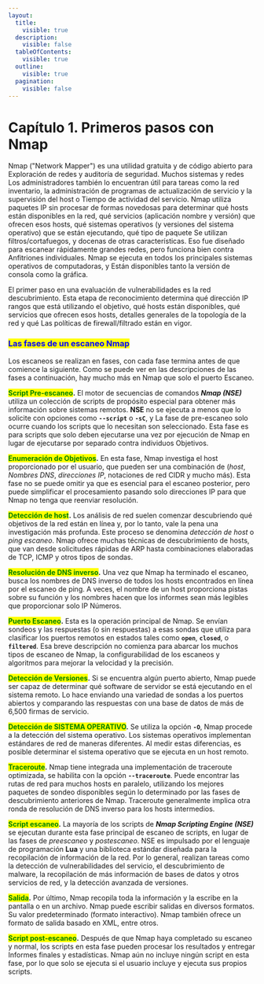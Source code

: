 ```yaml
---
layout:
  title:
    visible: true
  description:
    visible: false
  tableOfContents:
    visible: true
  outline:
    visible: true
  pagination:
    visible: false
---
```


# Capítulo 1. Primeros pasos con Nmap

Nmap ("Network Mapper") es una utilidad gratuita y de código abierto para Exploración de redes y auditoría de seguridad. Muchos sistemas y redes Los administradores también lo encuentran útil para tareas como la red inventario, la administración de programas de actualización de servicio y la supervisión del host o Tiempo de actividad del servicio. Nmap utiliza paquetes IP sin procesar de formas novedosas para determinar qué hosts están disponibles en la red, qué servicios (aplicación nombre y versión) que ofrecen esos hosts, qué sistemas operativos (y versiones del sistema operativo) que se están ejecutando, qué tipo de paquete Se utilizan filtros/cortafuegos, y docenas de otras características. Eso fue diseñado para escanear rápidamente grandes redes, pero funciona bien contra Anfitriones individuales. Nmap se ejecuta en todos los principales sistemas operativos de computadoras, y Están disponibles tanto la versión de consola como la gráfica.

El primer paso en una evaluación de vulnerabilidades es la red descubrimiento. Esta etapa de reconocimiento determina qué dirección IP rangos que está utilizando el objetivo, qué hosts están disponibles, qué servicios que ofrecen esos hosts, detalles generales de la topología de la red y qué Las políticas de firewall/filtrado están en vigor.

### <mark style="color:blue;">Las fases de un escaneo Nmap</mark>

Los escaneos se realizan en fases, con cada fase termina antes de que comience la siguiente. Como se puede ver en las descripciones de las fases a continuación, hay mucho más en Nmap que solo el puerto Escaneo.

<mark style="color:green;">**Script Pre-escaneo**</mark>**.** El motor de secuencias de comandos _**Nmap (NSE)**_ utiliza un colección de scripts de propósito especial para obtener más información sobre sistemas remotos. **NSE** no se ejecuta a menos que lo solicite con opciones como **`--script`** o **`-sC`**, y La fase de pre-escaneo solo ocurre cuando los scripts que lo necesitan son seleccionado. Esta fase es para scripts que solo deben ejecutarse una vez por ejecución de Nmap en lugar de ejecutarse por separado contra individuos Objetivos.&#x20;

<mark style="color:green;">**Enumeración de Objetivos**</mark>**.** En esta fase, Nmap investiga el host proporcionado por el usuario, que pueden ser una combinación de (_host_, _Nombres DNS_, _direcciones IP_, notaciones de red CIDR y mucho más). Esta fase no se puede omitir ya que es esencial para el escaneo posterior, pero puede simplificar el procesamiento pasando solo direcciones IP para que Nmap no tenga que reenviar resolución.

<mark style="color:green;">**Detección de host**</mark>**.** Los análisis de red suelen comenzar descubriendo qué objetivos de la red están en línea y, por lo tanto, vale la pena una investigación más profunda. Este proceso se denomina _detección de host_ o _ping escaneo_. Nmap ofrece muchas técnicas de descubrimiento de hosts, que van desde solicitudes rápidas de ARP hasta combinaciones elaboradas de TCP, ICMP y otros tipos de sondas.

<mark style="color:green;">**Resolución de DNS inverso**</mark>**.** Una vez que Nmap ha terminado el escaneo, busca los nombres de DNS inverso de todos los hosts encontrados en línea por el escaneo de ping. A veces, el nombre de un host proporciona pistas sobre su función y los nombres hacen que los informes sean más legibles que proporcionar solo IP Números.

<mark style="color:green;">**Puerto Escaneo**</mark>**.** Esta es la operación principal de Nmap. Se envían sondeos y las respuestas (o sin respuestas) a esas sondas que utiliza para clasificar los puertos remotos en estados tales como **`open`**, **`closed`**, o **`filtered`**. Esa breve descripción no comienza para abarcar los muchos tipos de escaneo de Nmap, la configurabilidad de los escaneos y algoritmos para mejorar la velocidad y la precisión.

<mark style="color:green;">**Detección de Versiones**</mark>**.** Si se encuentra algún puerto abierto, Nmap puede ser capaz de determinar qué software de servidor se está ejecutando en el sistema remoto. Lo hace enviando una variedad de sondas a los puertos abiertos y comparando las respuestas con una base de datos de más de 6,500 firmas de servicio.

<mark style="color:green;">**Detección de SISTEMA OPERATIVO**</mark>**.** Se utiliza la opción **`-O`**, Nmap procede a la detección del sistema operativo. Los sistemas operativos implementan estándares de red de maneras diferentes. Al medir estas diferencias, es posible determinar el sistema operativo que se ejecuta en un host remoto.

<mark style="color:green;">**Traceroute**</mark>**.** Nmap tiene integrada una implementación de traceroute optimizada, se habilita con la opción **`--traceroute`**. Puede encontrar las rutas de red para muchos hosts en paralelo, utilizando los mejores paquetes de sondeo disponibles según lo determinado por las fases de descubrimiento anteriores de Nmap. Traceroute generalmente implica otra ronda de resolución de DNS inverso para los hosts intermedios.

<mark style="color:green;">**Script escaneo**</mark>**.** La mayoría de los scripts de _**Nmap Scripting Engine (NSE)**_ se ejecutan durante esta fase principal de escaneo de scripts, en lugar de las fases de _preescaneo_ y _postescaneo_. NSE es impulsado por el lenguaje de programación **Lua** y una biblioteca estándar diseñada para la recopilación de información de la red. Por lo general, realizan tareas como la detección de vulnerabilidades del servicio, el descubrimiento de malware, la recopilación de más información de bases de datos y otros servicios de red, y la detección avanzada de versiones.

<mark style="color:green;">**Salida**</mark>**.** Por último, Nmap recopila toda la información y la escribe en la pantalla o en un archivo. Nmap puede escribir salidas en diversos formatos. Su valor predeterminado (formato interactivo). Nmap también ofrece un formato de salida basado en XML, entre otros.

<mark style="color:green;">**Script post-escaneo**</mark>**.** Después de que Nmap haya completado su escaneo y normal, los scripts en esta fase pueden procesar los resultados y entregar Informes finales y estadísticas. Nmap aún no incluye ningún script en esta fase, por lo que solo se ejecuta si el usuario incluye y ejecuta sus propios scripts.
